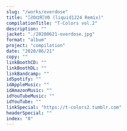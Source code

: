```yaml
---
slug: "/works/overdose"
title: "ΞƧΟᗡЯΞVΘ (liquid1224 Remix)"
compilationTitle: "T-Colors vol.2"
description: ""
jacket: "./20200621-overdose.jpg"
format: "album"
project: "compilation"
date: "2020/06/21"
copy: ""
linkBoothCD: ""
linkBoothDL: ""
linkBandcamp: ""
idSpotify: ""
idAppleMusic: ""
idAmazonMusic: ""
idYouTubeMusic: ""
idYouTube: ""
linkSpecial: "https://t-colors2.tumblr.com"
headerSpecial: ""
index: "0"
---
```

